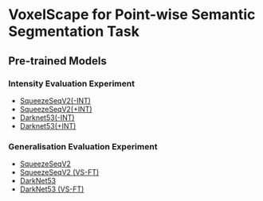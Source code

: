 # VoxelScape for Point-wise Semantic Segmentation Task

## Pre-trained Models

### Intensity Evaluation Experiment

- [SqueezeSeqV2(-INT)]()
- [SqueezeSeqV2(+INT)]()
- [Darknet53(-INT)](https://studentutsedu-my.sharepoint.com/:u:/g/personal/khaled_aboufarw_uts_edu_au/EWb2WqPabdxKpQ8oLzzqDPMBoYgVDsDvlIGAcUza0BW4pA?e=lJAWBd)
- [Darknet53(+INT)]()

### Generalisation Evaluation Experiment

- [SqueezeSeqV2]()
- [SqueezeSeqV2 (VS-FT)](https://studentutsedu-my.sharepoint.com/:u:/g/personal/khaled_aboufarw_uts_edu_au/EWb2WqPabdxKpQ8oLzzqDPMBoYgVDsDvlIGAcUza0BW4pA?e=q0G6NF)
- [DarkNet53]()
- [DarkNet53 (VS-FT)]()
